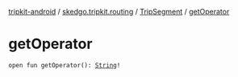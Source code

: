 [tripkit-android](../../index.md) / [skedgo.tripkit.routing](../index.md) / [TripSegment](index.md) / [getOperator](./get-operator.md)

# getOperator

`open fun getOperator(): `[`String`](https://kotlinlang.org/api/latest/jvm/stdlib/kotlin/-string/index.html)`!`